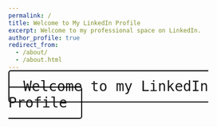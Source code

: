 ```yaml
---
permalink: /
title: Welcome to My LinkedIn Profile
excerpt: Welcome to my professional space on LinkedIn.
author_profile: true
redirect_from:
  - /about/
  - /about.html
---
```


<kbd style="font-size: 2em; padding: 0.5em 1em; border: 2px solid #000; border-radius: 5px;">Welcome to my LinkedIn Profile</kbd>
